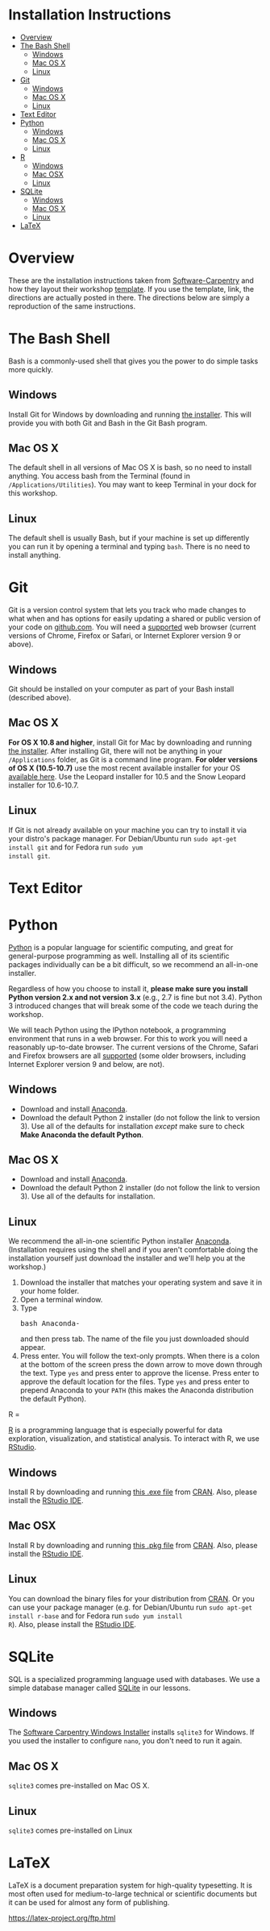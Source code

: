Installation Instructions
================

-   [Overview](#overview)
-   [The Bash Shell](#the-bash-shell)
    -   [Windows](#windows)
    -   [Mac OS X](#mac-os-x)
    -   [Linux](#linux)
-   [Git](#git)
    -   [Windows](#windows-1)
    -   [Mac OS X](#mac-os-x-1)
    -   [Linux](#linux-1)
-   [Text Editor](#text-editor)
-   [Python](#python)
    -   [Windows](#windows-2)
    -   [Mac OS X](#mac-os-x-2)
    -   [Linux](#linux-2)
-   [R](#r)
    -   [Windows](#windows-3)
    -   [Mac OSX](#mac-osx)
    -   [Linux](#linux-3)
-   [SQLite](#sqlite)
    -   [Windows](#windows-4)
    -   [Mac OS X](#mac-os-x-3)
    -   [Linux](#linux-4)
-   [LaTeX](#latex)

Overview
========

These are the installation instructions taken from [Software-Carpentry](http://software-carpentry.org/) and how they layout their workshop [template](http://chendaniely.github.io/workshop-template-empty/). If you use the template, link, the directions are actually posted in there. The directions below are simply a reproduction of the same instructions.

The Bash Shell
==============

Bash is a commonly-used shell that gives you the power to do simple tasks more quickly.

Windows
-------

Install Git for Windows by downloading and running [the installer](http://msysgit.github.io/). This will provide you with both Git and Bash in the Git Bash program.

Mac OS X
--------

The default shell in all versions of Mac OS X is bash, so no need to install anything. You access bash from the Terminal (found in `/Applications/Utilities`). You may want to keep Terminal in your dock for this workshop.

Linux
-----

The default shell is usually Bash, but if your machine is set up differently you can run it by opening a terminal and typing `bash`. There is no need to install anything.

Git
===

Git is a version control system that lets you track who made changes to what when and has options for easily updating a shared or public version of your code on <a href="https://github.com/">github.com</a>. You will need a <a href="https://help.github.com/articles/supported-browsers/">supported</a> web browser (current versions of Chrome, Firefox or Safari, or Internet Explorer version 9 or above).

Windows
-------

Git should be installed on your computer as part of your Bash install (described above).

Mac OS X
--------

<strong>For OS X 10.8 and higher</strong>, install Git for Mac by downloading and running <a href="http://sourceforge.net/projects/git-osx-installer/files/latest/download">the installer</a>. After installing Git, there will not be anything in your <code>/Applications</code> folder, as Git is a command line program. <strong>For older versions of OS X (10.5-10.7)</strong> use the most recent available installer for your OS <a href="http://sourceforge.net/projects/git-osx-installer/files/">available here</a>. Use the Leopard installer for 10.5 and the Snow Leopard installer for 10.6-10.7.

Linux
-----

If Git is not already available on your machine you can try to install it via your distro's package manager. For Debian/Ubuntu run <code>sudo apt-get install git</code> and for Fedora run <code>sudo yum install git</code>.

Text Editor
===========

Python
======

<a href="http://python.org">Python</a> is a popular language for scientific computing, and great for general-purpose programming as well. Installing all of its scientific packages individually can be a bit difficult, so we recommend an all-in-one installer.

Regardless of how you choose to install it, <strong>please make sure you install Python version 2.x and not version 3.x</strong> (e.g., 2.7 is fine but not 3.4). Python 3 introduced changes that will break some of the code we teach during the workshop.

We will teach Python using the IPython notebook, a programming environment that runs in a web browser. For this to work you will need a reasonably up-to-date browser. The current versions of the Chrome, Safari and Firefox browsers are all <a 
      href='http://ipython.org/ipython-doc/2/install/install.html#browser-compatibility'>supported</a> (some older browsers, including Internet Explorer version 9 and below, are not).

Windows
-------

<ul>
    <li>
          Download and
          install <a href="https://store.continuum.io/cshop/anaconda/">Anaconda</a>.
    </li>
    <li>
          Download the default Python 2 installer (do not follow the link to version 3).
      Use all of the defaults for installation
          <em>except</em> make sure to check
      <strong>Make Anaconda the default Python</strong>.
    </li>
      </ul>

Mac OS X
--------

<ul>
    <li>
          Download and
          install <a href="https://store.continuum.io/cshop/anaconda/">Anaconda</a>.
    </li>
    <li>
          Download the default Python 2 installer (do not follow the link to version 3).
      Use all of the defaults for installation.
    </li>
      </ul>

Linux
-----

We recommend the all-in-one scientific Python installer <a href="http://continuum.io/downloads.html">Anaconda</a>. (Installation requires using the shell and if you aren't comfortable doing the installation yourself just download the installer and we'll help you at the workshop.)

<ol>
    <li>
          Download the installer that matches your operating
          system and save it in your home folder.
    </li>
    <li>
          Open a terminal window.
    </li>
    <li>
          Type <pre>bash Anaconda-</pre> and then press
          tab. The name of the file you just downloaded should
          appear.
    </li>
    <li>
          Press enter. You will follow the text-only prompts.  When
          there is a colon at the bottom of the screen press the down
          arrow to move down through the text. Type <code>yes</code> and
          press enter to approve the license. Press enter to approve the
          default location for the files. Type <code>yes</code> and
          press enter to prepend Anaconda to your <code>PATH</code>
          (this makes the Anaconda distribution the default Python).
    </li>

</ol>
R
=

<a href="http://www.r-project.org">R</a> is a programming language that is especially powerful for data exploration, visualization, and statistical analysis. To interact with R, we use <a href="http://www.rstudio.com/">RStudio</a>.

Windows
-------

Install R by downloading and running <a href="http://cran.r-project.org/bin/windows/base/release.htm">this .exe file</a> from <a href="http://cran.r-project.org/index.html">CRAN</a>. Also, please install the <a href="https://www.rstudio.com/products/rstudio/download/preview/">RStudio IDE</a>.

Mac OSX
-------

Install R by downloading and running <a href="http://cran.r-project.org/bin/macosx/R-latest.pkg">this .pkg file</a> from <a href="http://cran.r-project.org/index.html">CRAN</a>. Also, please install the <a href="https://www.rstudio.com/products/rstudio/download/preview/">RStudio IDE</a>.

Linux
-----

You can download the binary files for your distribution from <a href="http://cran.r-project.org/index.html">CRAN</a>. Or you can use your package manager (e.g. for Debian/Ubuntu run <code>sudo apt-get install r-base</code> and for Fedora run <code>sudo yum install R</code>). Also, please install the <a href="https://www.rstudio.com/products/rstudio/download/preview/">RStudio IDE</a>.

SQLite
======

SQL is a specialized programming language used with databases. We use a simple database manager called <a href="http://www.sqlite.org/">SQLite</a> in our lessons.

Windows
-------

The <a href="{{site.swc_github}}/windows-installer">Software Carpentry Windows Installer</a> installs <code>sqlite3</code> for Windows. If you used the installer to configure `nano`, you don't need to run it again.

Mac OS X
--------

<code>sqlite3</code> comes pre-installed on Mac OS X.

Linux
-----

<code>sqlite3</code> comes pre-installed on Linux

LaTeX
=====

LaTeX is a document preparation system for high-quality typesetting. It is most often used for medium-to-large technical or scientific documents but it can be used for almost any form of publishing.

<https://latex-project.org/ftp.html>

